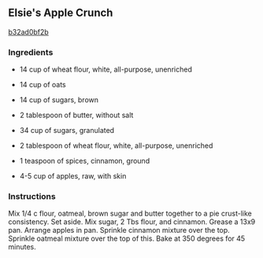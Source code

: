 ## Elsie's Apple Crunch

[b32ad0bf2b](http://www.food.com/recipe/elsies-apple-crunch-267957)

### Ingredients

 - 14 cup of wheat flour, white, all-purpose, unenriched

 - 14 cup of oats

 - 14 cup of sugars, brown

 - 2 tablespoon of butter, without salt

 - 34 cup of sugars, granulated

 - 2 tablespoon of wheat flour, white, all-purpose, unenriched

 - 1 teaspoon of spices, cinnamon, ground

 - 4-5 cup of apples, raw, with skin

### Instructions

Mix 1/4 c flour, oatmeal, brown sugar and butter together to a pie crust-like consistency. Set aside. Mix sugar, 2 Tbs flour, and cinnamon. Grease a 13x9 pan. Arrange apples in pan. Sprinkle cinnamon mixture over the top. Sprinkle oatmeal mixture over the top of this. Bake at 350 degrees for 45 minutes.